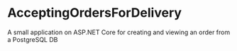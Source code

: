 # AcceptingOrdersForDelivery
 A small application on ASP.NET Core for creating and viewing an order from a PostgreSQL DB
